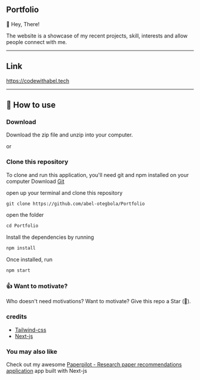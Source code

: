 ## Portfolio

👋 Hey, There! 

The website is a showcase of my recent projects, skill, interests and allow people connect with me.
<hr>

## Link
https://codewithabel.tech

<hr>

## 🤔 How to use

### Download
Download the zip file and unzip into your computer.

or


### Clone this repository
To clone and run this application, you'll need git and npm installed on your computer
Download [Git](https://git-scm.com)

open up your terminal and clone this repository

```md
git clone https://github.com/abel-otegbola/Portfolio
```

open the folder 

```md
cd Portfolio
```

Install the dependencies by running

```md
npm install
```

Once installed, run

```md
npm start
```

### 👍 Want to motivate?
Who doesn't need motivations? Want to motivate? Give this repo a Star (🌟).

### credits
- [Tailwind-css](https://tailwindcss.com/docs/guides/nextjs)
- [Next-js](https://nextjs.org)

### You may also like
Check out my awesome [Paperpilot - Research paper recommendations application](https://github.com/abel-otegbola/Paperpilot) app built with Next-js
